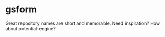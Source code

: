 # gsform
Great repository names are short and memorable. Need inspiration? How about potential-engine?
